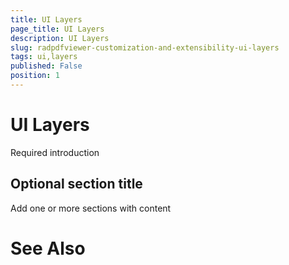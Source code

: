 ```yaml
---
title: UI Layers
page_title: UI Layers
description: UI Layers
slug: radpdfviewer-customization-and-extensibility-ui-layers
tags: ui,layers
published: False
position: 1
---
```


# UI Layers



Required introduction

## Optional section title

Add one or more sections with content

# See Also
